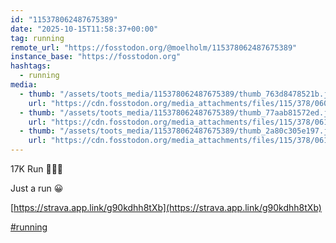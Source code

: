 ```yaml
---
id: "115378062487675389"
date: "2025-10-15T11:58:37+00:00"
tag: running
remote_url: "https://fosstodon.org/@moelholm/115378062487675389"
instance_base: "https://fosstodon.org"
hashtags:
  - running
media:
  - thumb: "/assets/toots_media/115378062487675389/thumb_763d8478521b.jpeg"
    url: "https://cdn.fosstodon.org/media_attachments/files/115/378/060/172/777/368/original/e2bb1353d2a21aed.jpeg"
  - thumb: "/assets/toots_media/115378062487675389/thumb_77aab81572ed.jpeg"
    url: "https://cdn.fosstodon.org/media_attachments/files/115/378/061/445/528/521/original/30598ce07a885d8c.jpeg"
  - thumb: "/assets/toots_media/115378062487675389/thumb_2a80c305e197.jpeg"
    url: "https://cdn.fosstodon.org/media_attachments/files/115/378/061/450/587/275/original/de0b03656af4c966.jpeg"
---
```

17K Run 🏃🏻‍♂️ 

Just a run 😀

[https://strava.app.link/g90kdhh8tXb](https://strava.app.link/g90kdhh8tXb)

[#running](https://fosstodon.org/tags/running)

